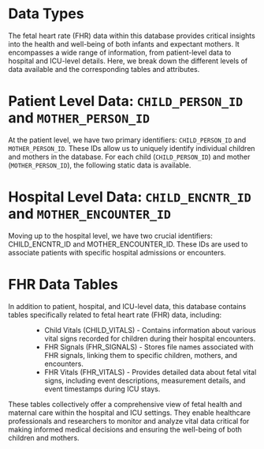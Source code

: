 <h1><b>Data Types</b></h1>

The fetal heart rate (FHR) data within this database provides critical insights into the health and well-being of both infants and expectant mothers. It encompasses a wide range of information, from patient-level data to hospital and ICU-level details. Here, we break down the different levels of data available and the corresponding tables and attributes.


# Patient Level Data: `CHILD_PERSON_ID` and `MOTHER_PERSON_ID`  

At the patient level, we have two primary identifiers: `CHILD_PERSON_ID` and `MOTHER_PERSON_ID`. These IDs allow us to uniquely identify individual children and mothers in the database. For each child (`CHILD_PERSON_ID`) and mother (`MOTHER_PERSON_ID`), the following static data is available.

# Hospital Level Data: `CHILD_ENCNTR_ID` and `MOTHER_ENCOUNTER_ID`

Moving up to the hospital level, we have two crucial identifiers: CHILD_ENCNTR_ID and MOTHER_ENCOUNTER_ID. These IDs are used to associate patients with specific hospital admissions or encounters.

# FHR Data Tables

In addition to patient, hospital, and ICU-level data, this database contains tables specifically related to fetal heart rate (FHR) data, including:
<ul style="list-style-type:disc;margin-left:50px;">
<li> Child Vitals (CHILD_VITALS) - Contains information about various vital signs recorded for children during their hospital encounters. </li> 
<li>
FHR Signals (FHR_SIGNALS) - Stores file names associated with FHR signals, linking them to specific children, mothers, and encounters.
</li>
<li>
FHR Vitals (FHR_VITALS) - Provides detailed data about fetal vital signs, including event descriptions, measurement details, and event timestamps during ICU stays.
</li>
</ul>
These tables collectively offer a comprehensive view of fetal health and maternal care within the hospital and ICU settings. They enable healthcare professionals and researchers to monitor and analyze vital data critical for making informed medical decisions and ensuring the well-being of both children and mothers.